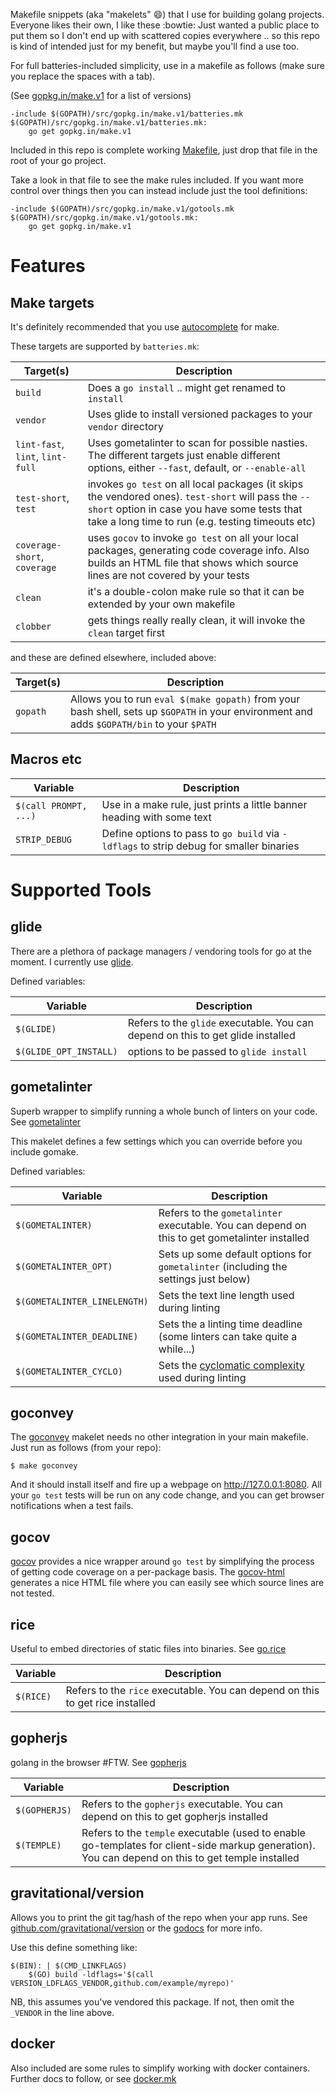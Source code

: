 Makefile snippets (aka "makelets" :smile:) that I use for building golang projects.
Everyone likes their own, I like these :bowtie:  Just wanted a public
place to put them so I don't end up with scattered copies everywhere .. so this repo
is kind of intended just for my benefit, but maybe you'll find a use too.

For full batteries-included simplicity, use in a makefile as follows
(make sure you replace the spaces with a tab).

(See [gopkg.in/make.v1](https://gopkg.in/make.v1) for a list of versions)

````
-include $(GOPATH)/src/gopkg.in/make.v1/batteries.mk
$(GOPATH)/src/gopkg.in/make.v1/batteries.mk:
	go get gopkg.in/make.v1
````

Included in this repo is complete working [Makefile](example/Makefile), just
drop that file in the root of your go project.

Take a look in that file to see the make rules included.  If you want more
control over things then you can instead include just the tool definitions:

````
-include $(GOPATH)/src/gopkg.in/make.v1/gotools.mk
$(GOPATH)/src/gopkg.in/make.v1/gotools.mk:
	go get gopkg.in/make.v1
````

# Features

## Make targets

It's definitely recommended that you use [autocomplete](docs/bash-completion.md) for make.

These targets are supported by `batteries.mk`:

| Target(s) | Description |
|----|----|
| `build` | Does a `go install` .. might get renamed to `install` |
| `vendor` | Uses glide to install versioned packages to your `vendor` directory |
| `lint-fast`, `lint`, `lint-full` | Uses gometalinter to scan for possible nasties. The different targets just enable different options, either `--fast`, default, or `--enable-all` |
| `test-short`, `test` | invokes `go test` on all local packages (it skips the vendored ones). `test-short` will pass the `--short` option in case you have some tests that take a long time to run (e.g. testing timeouts etc) |
| `coverage-short`, `coverage` | uses `gocov` to invoke `go test` on all your local packages, generating code coverage info. Also builds an HTML file that shows which source lines are not covered by your tests |
| `clean` | it's a double-colon make rule so that it can be extended by your own makefile |
| `clobber` | gets things really really clean, it will invoke the `clean` target first |

and these are defined elsewhere, included above:

| Target(s) | Description |
|-----------|-------------|
| `gopath` | Allows you to run `eval $(make gopath)` from your bash shell, sets up `$GOPATH` in your environment and adds `$GOPATH/bin` to your `$PATH` |

## Macros etc

| Variable             | Description                                                                     |
|----------------------|---------------------------------------------------------------------------------|
| `$(call PROMPT, ...)` | Use in a make rule, just prints a little banner heading with some text |
| `STRIP_DEBUG` | Define options to pass to `go build` via `-ldflags` to strip debug for smaller binaries |

# Supported Tools

## glide

There are a plethora of package managers / vendoring tools for go at the moment.
I currently use [glide](https://github.com/Masterminds/glide).

Defined variables:

| Variable             | Description                                                                     |
|----------------------|---------------------------------------------------------------------------------|
| `$(GLIDE)`             | Refers to the `glide` executable. You can depend on this to get glide installed |
| `$(GLIDE_OPT_INSTALL)` | options to be passed to `glide install`                                         |

## gometalinter

Superb wrapper to simplify running a whole bunch of linters on your code.
See [gometalinter](https://github.com/alecthomas/gometalinter)

This makelet defines a few settings which you can override before you include
gomake.

Defined variables:

| Variable             | Description                                                                     |
|----------------------|---------------------------------------------------------------------------------|
| `$(GOMETALINTER)` | Refers to the `gometalinter` executable. You can depend on this to get gometalinter installed |
| `$(GOMETALINTER_OPT)` | Sets up some default options for `gometalinter` (including the settings just below) |
| `$(GOMETALINTER_LINELENGTH)` | Sets the text line length used during linting |
| `$(GOMETALINTER_DEADLINE)` | Sets the a linting time deadline (some linters can take quite a while...) |
| `$(GOMETALINTER_CYCLO)` | Sets the [cyclomatic complexity](https://en.wikipedia.org/wiki/Cyclomatic_complexity) used during linting |

## goconvey

The [goconvey](https://github.com/smartystreets/goconvey) makelet needs no other
integration in your main makefile. Just run as follows (from your repo):

````
$ make goconvey
````

And it should install itself and fire up a webpage on http://127.0.0.1:8080.
All your `go test` tests will be run on any code change, and you can
get browser notifications when a test fails.

## gocov

[gocov](https://github.com/axw/gocov) provides a nice wrapper around `go test`
by simplifying the process of getting code coverage on a per-package basis.
The [gocov-html](https://github.com/matm/gocov-html) generates a nice HTML file
where you can easily see which source lines are not tested.

## rice
Useful to embed directories of static files into binaries.
See [go.rice](https://github.com/GeertJohan/go.rice)

| Variable             | Description                                                                     |
|----------------------|---------------------------------------------------------------------------------|
| `$(RICE)`            | Refers to the `rice` executable. You can depend on this to get rice installed |

## gopherjs
golang in the browser #FTW. See [gopherjs](https://github.com/gopherjs/gopherjs)

| Variable             | Description                                                                     |
|----------------------|---------------------------------------------------------------------------------|
| `$(GOPHERJS)`        | Refers to the `gopherjs` executable. You can depend on this to get gopherjs installed |
| `$(TEMPLE)`          | Refers to the `temple` executable (used to enable go-templates for client-side markup generation). You can depend on this to get temple installed |

## gravitational/version
Allows you to print the git tag/hash of the repo when your app runs. See
[github.com/gravitational/version](https://github.com/gravitational/version) or the [godocs](https://godoc.org/github.com/gravitational/version#pkg-index) for more info.

Use this define something like:

    $(BIN): | $(CMD_LINKFLAGS)
        $(GO) build -ldflags='$(call VERSION_LDFLAGS_VENDOR,github.com/example/myrepo)'

NB, this assumes you've vendored this package. If not, then omit the `_VENDOR` in the line above.

## docker
Also included are some rules to simplify working with docker containers. Further docs to follow, or see [docker.mk](docker.mk)
